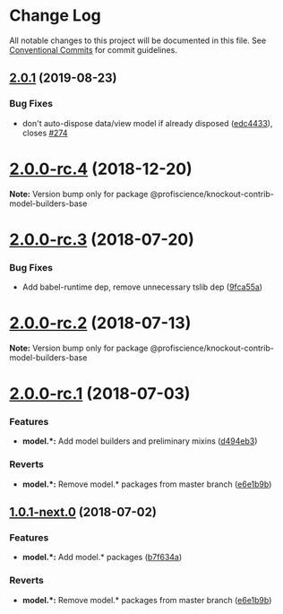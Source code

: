 # Change Log

All notable changes to this project will be documented in this file.
See [Conventional Commits](https://conventionalcommits.org) for commit guidelines.

## [2.0.1](https://github.com/Profiscience/knockout-contrib/compare/@profiscience/knockout-contrib-model-builders-base@2.0.0-rc.4...@profiscience/knockout-contrib-model-builders-base@2.0.1) (2019-08-23)

### Bug Fixes

- don't auto-dispose data/view model if already disposed ([edc4433](https://github.com/Profiscience/knockout-contrib/commit/edc4433)), closes [#274](https://github.com/Profiscience/knockout-contrib/issues/274)

# [2.0.0-rc.4](https://github.com/Profiscience/knockout-contrib/compare/@profiscience/knockout-contrib-model-builders-base@2.0.0-rc.3...@profiscience/knockout-contrib-model-builders-base@2.0.0-rc.4) (2018-12-20)

**Note:** Version bump only for package @profiscience/knockout-contrib-model-builders-base

<a name="2.0.0-rc.3"></a>

# [2.0.0-rc.3](https://github.com/Profiscience/knockout-contrib/compare/@profiscience/knockout-contrib-model-builders-base@2.0.0-rc.2...@profiscience/knockout-contrib-model-builders-base@2.0.0-rc.3) (2018-07-20)

### Bug Fixes

- Add babel-runtime dep, remove unnecessary tslib dep ([9fca55a](https://github.com/Profiscience/knockout-contrib/commit/9fca55a))

<a name="2.0.0-rc.2"></a>

# [2.0.0-rc.2](https://github.com/Profiscience/knockout-contrib/compare/@profiscience/knockout-contrib-model-builders-base@2.0.0-rc.1...@profiscience/knockout-contrib-model-builders-base@2.0.0-rc.2) (2018-07-13)

**Note:** Version bump only for package @profiscience/knockout-contrib-model-builders-base

<a name="2.0.0-rc.1"></a>

# [2.0.0-rc.1](https://github.com/Profiscience/knockout-contrib/compare/@profiscience/knockout-contrib-model-builders-base@1.0.0-alpha.6...@profiscience/knockout-contrib-model-builders-base@2.0.0-rc.1) (2018-07-03)

### Features

- **model.\*:** Add model builders and preliminary mixins ([d494eb3](https://github.com/Profiscience/knockout-contrib/commit/d494eb3))

### Reverts

- **model.\*:** Remove model.\* packages from master branch ([e6e1b9b](https://github.com/Profiscience/knockout-contrib/commit/e6e1b9b))

<a name="1.0.1-next.0"></a>

## [1.0.1-next.0](https://github.com/Profiscience/knockout-contrib/compare/@profiscience/knockout-contrib-model-builders-base@1.0.0-alpha.6...@profiscience/knockout-contrib-model-builders-base@1.0.1-next.0) (2018-07-02)

### Features

- **model.\*:** Add model.\* packages ([b7f634a](https://github.com/Profiscience/knockout-contrib/commit/b7f634a))

### Reverts

- **model.\*:** Remove model.\* packages from master branch ([e6e1b9b](https://github.com/Profiscience/knockout-contrib/commit/e6e1b9b))

